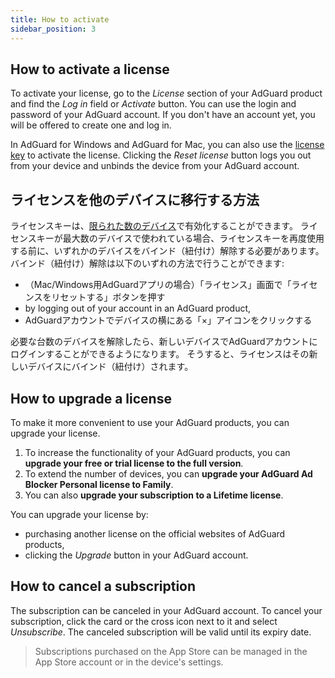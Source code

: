 ```yaml
---
title: How to activate
sidebar_position: 3
---
```


## How to activate a license

To activate your license, go to the *License* section of your AdGuard product and find the *Log in* field or *Activate* button. You can use the login and password of your AdGuard account. If you don't have an account yet, you will be offered to create one and log in.

In AdGuard for Windows and AdGuard for Mac, you can also use the [license key](what-is#license-key) to activate the license. Clicking the *Reset license* button logs you out from your device and unbinds the device from your AdGuard account.

## ライセンスを他のデバイスに移行する方法

ライセンスキーは、[限られた数のデバイス](what-is#devices)で有効化することができます。 ライセンスキーが最大数のデバイスで使われている場合、ライセンスキーを再度使用する前に、いずれかのデバイスをバインド（紐付け）解除する必要があります。 バインド（紐付け）解除は以下のいずれの方法で行うことができます:
* （Mac/Windows用AdGuardアプリの場合）「ライセンス」画面で「ライセンスをリセットする」ボタンを押す
* by logging out of your account in an AdGuard product,
* AdGuardアカウントでデバイスの横にある「×」アイコンをクリックする

必要な台数のデバイスを解除したら、新しいデバイスでAdGuardアカウントにログインすることができるようになります。 そうすると、ライセンスはその新しいデバイスにバインド（紐付け）されます。

## How to upgrade a license

To make it more convenient to use your AdGuard products, you can upgrade your license.

1. To increase the functionality of your AdGuard products, you can **upgrade your free or trial license to the full version**.
2. To extend the number of devices, you can **upgrade your AdGuard Ad Blocker Personal license to Family**.
3. You can also **upgrade your subscription to a Lifetime license**.

You can upgrade your license by:
* purchasing another license on the official websites of AdGuard products,
* clicking the *Upgrade* button in your AdGuard account.

## How to cancel a subscription

The subscription can be canceled in your AdGuard account. To cancel your subscription, click the card or the cross icon next to it and select *Unsubscribe*. The canceled subscription will be valid until its expiry date.

> Subscriptions purchased on the App Store can be managed in the App Store account or in the device's settings.